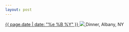 ```yaml
---
layout: post
---
```


<p>
  <a href="/32">
    <time>{{ page.date | date: "%e %B %Y" }}</time>
    <img src="{{ site.assets_url }}/32.jpg">
  </a>
  Dinner, Albany, NY
</p>

